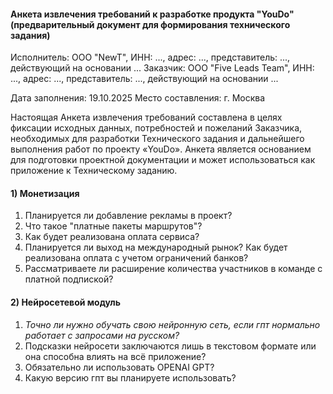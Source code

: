 #### Анкета извлечения требований к разработке продукта "YouDo" (предварительный документ для формирования технического задания)

Исполнитель: ООО "NewT", ИНН: ..., адрес: ..., представитель: ..., действующий на основании ...
Заказчик:  ООО "Five Leads Team", ИНН: ..., адрес: ..., представитель: ..., действующий на основании ... 

Дата заполнения: 19.10.2025
Место составления: г. Москва

Настоящая Анкета извлечения требований составлена в целях фиксации исходных данных, потребностей и пожеланий Заказчика, необходимых для разработки Технического задания и дальнейшего выполнения работ по проекту «YouDo».
Анкета является основанием для подготовки проектной документации и может использоваться как приложение к Техническому заданию.

#### 1) Монетизация
1) Планируется ли добавление рекламы в проект?
2) Что такое "платные пакеты маршрутов"?
3) Как будет реализована оплата сервиса?
4) Планируется ли выход на международный рынок? Как будет реализована оплата с учетом ограничений банков?
5) Рассматриваете ли расширение количества участников в команде с платной подпиской?

#### 2) Нейросетевой модуль
1) *Точно ли нужно обучать свою нейронную сеть, если гпт нормально работает с запросами на русском?*
2) Подсказки нейросети заключаются лишь в текстовом формате или она способна влиять на всё приложение?
3) Обязательно ли использовать OPENAI GPT?
4) Какую версию гпт вы планируете использовать? 